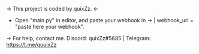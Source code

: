 -> This project is coded by quixZz. <-


- Open "main.py" in editor, and paste your webhook in -> | webhook_url = "paste here your webhook".

-> For help, contact me. Discord: quixZz#5685 | Telegram: https://t.me/quuixZz
